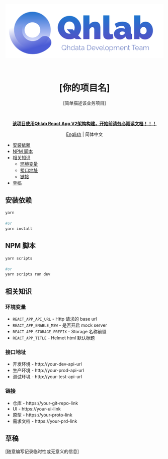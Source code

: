 <p align="center">
  <img src="src/assets/images/logo.png" alt="logo" width="550px" />
</p>

<br />
<h1 align="center">[你的项目名]</h1>

<p align="center">[简单描述该业务项目]</p>
<br />

<p align="center">
  <strong>
  <a href="https://github.com/QhlabTeam/cra-template-qhlab/tree/main/docs/latest/README.md">
  该项目使用Qhlab React App V2架构构建，开始前请务必阅读文档！！！
  </a>
  </strong>
</p>

<!-- 你可以删除多语言如果不需要的话 -->
<p align="center">
  <a href="README.md">English</a> | 简体中文
</p>

- [安装依赖](#安装依赖)
- [NPM 脚本](#npm-脚本)
- [相关知识](#相关知识)
  - [环境变量](#环境变量)
  - [接口地址](#接口地址)
  - [链接](#链接)
- [草稿](#草稿)

## 安装依赖

```sh
yarn

#or
yarn install
```

## NPM 脚本

```sh
yarn scripts

#or
yarn scripts run dev
```

## 相关知识

### 环境变量

- `REACT_APP_API_URL` - Http 请求的 base url
- `REACT_APP_ENABLE_MSW` - 是否开启 mock server
- `REACT_APP_STORAGE_PREFIX` - Storage 名称前缀
- `REACT_APP_TITLE` - Helmet html 默认标题

### 接口地址

- 开发环境 - http://your-dev-api-url
- 生产环境 - http://your-prod-api-url
- 测试环境 - http://your-test-api-url

### 链接

- 仓库 - https://your-git-repo-link
- UI - https://your-ui-link
- 原型 - https://your-proto-link
- 需求文档 - https://your-prd-link

## 草稿

[随意编写记录临时性或无意义的信息]
